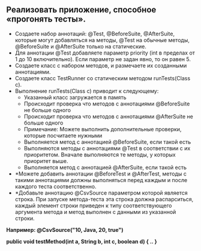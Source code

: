 ## Реализовать приложение, способное «прогонять тесты».

* Создаете набор аннотаций: @Test, @BeforeSuite, @AfterSuite, которые могут добавляться на методы, @Test на обычные методы, @BeforeSuite и @AfterSuite только на статические.
* Для аннотации @Test добавляете параметр priority (int в пределах от 1 до 10 включительно). Если параметр не задан явно, то он равен 5.
* Создаете класс с набором методов, и размечаете их созданными аннотациями.
* Создаете класс TestRunner со статическим методом runTests(Class c).
* Выполнение runTests(Class c) приводит к следующему:
  * Указанный класс загружается в память
  * Происходит проверка что методов с аннотациями @BeforeSuite не больше одного
  * Происходит проверка что методов с аннотациями @AfterSuite не больше одного
  * Примечание: Можете выполнить дополнительные проверки, которые посчитаете нужными
  * Выполняется метод с аннотацией @BeforeSuite, если такой есть
  * Выполняются методы с аннотациями @Test в соответствии с их приоритетом. Вначале выполняются те методы, у которых приоритет выше.
  * Выполняется метод с аннотацией @AfterSuite, если такой есть
* *Можете добавить аннотации @BeforeTest и @AfterTest, методы с такими аннотациями должны выполняться перед каждым и после каждого теста соответственно.
* *Добавьте аннотацию @CsvSource параметром которой является строка. При запуске метода-теста эта строка должна распарситься, каждый элемент строки приведен к типу соответствующего аргумента метода и метод выполнен с данными из указанной строки. 

**Например: @CsvSource("10, Java, 20, true")**

**public void testMethod(int a, String b, int c, boolean d) { .. }**